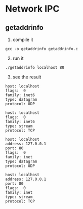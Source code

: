 # Network IPC

## getaddrinfo

1. compile it
```
gcc -o getaddrinfo getaddrinfo.c
```

2. run it
```
./getaddrinfo localhost 80
```

3. see the result
```
host: localhost
flags:  0
family: inet6
type: datagram
protocol: UDP

host: localhost
flags:  0
family: inet6
type: stream
protocol: TCP

host: localhost
address: 127.0.0.1
port: 80
flags:  0
family: inet
type: datagram
protocol: UDP

host: localhost
address: 127.0.0.1
port: 80
flags:  0
family: inet
type: stream
protocol: TCP
```
